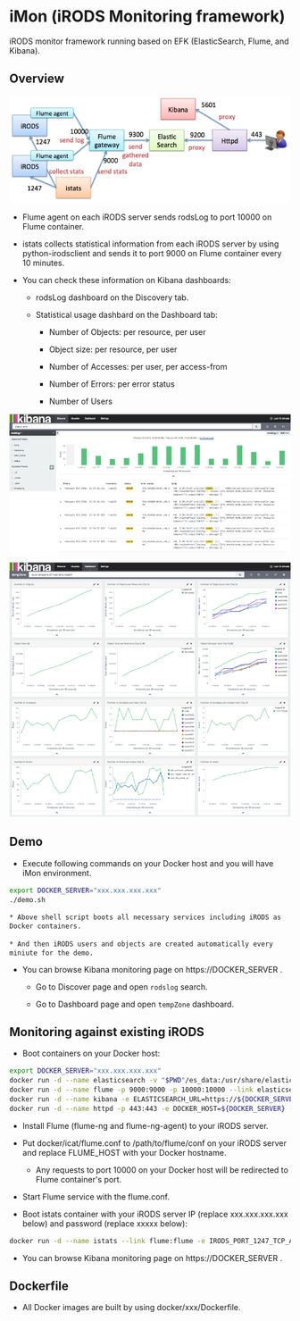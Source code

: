 iMon (iRODS Monitoring framework)
====

iRODS monitor framework running based on EFK (ElasticSearch, Flume, and Kibana).

Overview
----

![iMon overview](https://github.com/wtakase/imon/raw/master/images/imon_overview.png "iMon Overview")

* Flume agent on each iRODS server sends rodsLog to port 10000 on Flume container.

* istats collects statistical information from each iRODS server by using python-irodsclient and sends it to port 9000 on Flume container every 10 minutes.

* You can check these information on Kibana dashboards:

    * rodsLog dashboard on the Discovery tab.

    * Statistical usage dashbard on the Dashboard tab:

        * Number of Objects: per resource, per user

        * Object size: per resource, per user

        * Number of Accesses: per user, per access-from

        * Number of Errors: per error status

        * Number of Users

![iMon rodslog](https://github.com/wtakase/imon/raw/master/images/imon_rodslog.png "iMon rodslog")

![iMon rodsstats](https://github.com/wtakase/imon/raw/master/images/imon_rodsstats.png "iMon rodsstats")

Demo
----

* Execute following commands on your Docker host and you will have iMon environment.

```bash
export DOCKER_SERVER="xxx.xxx.xxx.xxx"
./demo.sh
```

    * Above shell script boots all necessary services including iRODS as Docker containers.

    * And then iRODS users and objects are created automatically every miniute for the demo.

* You can browse Kibana monitoring page on https://DOCKER_SERVER .

    * Go to Discover page and open `rodslog` search.

    * Go to Dashboard page and open `tempZone` dashboard.

Monitoring against existing iRODS
----

* Boot containers on your Docker host:

```bash
export DOCKER_SERVER="xxx.xxx.xxx.xxx"
docker run -d --name elasticsearch -v "$PWD"/es_data:/usr/share/elasticsearch/data wtakase/elasticsearch-imon:1.7
docker run -d --name flume -p 9000:9000 -p 10000:10000 --link elasticsearch:elasticsearch wtakase/flume-imon:1.6
docker run -d --name kibana -e ELASTICSEARCH_URL=https://${DOCKER_SERVER}/es wtakase/kibana-imon:4.1
docker run -d --name httpd -p 443:443 -e DOCKER_HOST=${DOCKER_SERVER} --link elasticsearch:elasticsearch --link kibana:kibana wtakase/httpd-imon:2.4
```

* Install Flume (flume-ng and flume-ng-agent) to your iRODS server.

* Put docker/icat/flume.conf to /path/to/flume/conf on your iRODS server and replace FLUME_HOST with your Docker hostname.

    * Any requests to port 10000 on your Docker host will be redirected to Flume container's port.

* Start Flume service with the flume.conf.

* Boot istats container with your iRODS server IP (replace xxx.xxx.xxx.xxx below) and password (replace xxxxx below):

```bash
docker run -d --name istats --link flume:flume -e IRODS_PORT_1247_TCP_ADDR=xxx.xxx.xxx.xxx -e IRODS_PASSWORD=xxxxx wtakase/istats
```

* You can browse Kibana monitoring page on https://DOCKER_SERVER .

Dockerfile
----

* All Docker images are built by using docker/xxx/Dockerfile.
